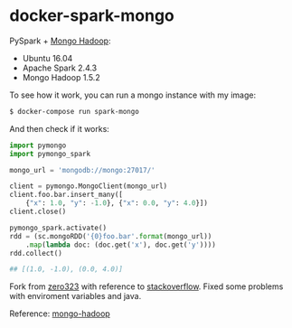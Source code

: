 # docker-spark-mongo
PySpark + [Mongo Hadoop](https://github.com/mongodb/mongo-hadoop):

* Ubuntu 16.04
* Apache Spark 2.4.3
* Mongo Hadoop 1.5.2

To see how it work, you can run a mongo instance with my image:

```bash
$ docker-compose run spark-mongo
```

And then check if it works:

```python
import pymongo
import pymongo_spark

mongo_url = 'mongodb://mongo:27017/'

client = pymongo.MongoClient(mongo_url)
client.foo.bar.insert_many([
    {"x": 1.0, "y": -1.0}, {"x": 0.0, "y": 4.0}])
client.close()

pymongo_spark.activate()
rdd = (sc.mongoRDD('{0}foo.bar'.format(mongo_url))
    .map(lambda doc: (doc.get('x'), doc.get('y'))))
rdd.collect()

## [(1.0, -1.0), (0.0, 4.0)]
```

Fork from [zero323](https://hub.docker.com/r/zero323/mongo-spark/) with reference to [stackoverflow](http://stackoverflow.com/questions/33391840/getting-spark-python-and-mongodb-to-work-together). Fixed some problems with enviroment variables and java.

Reference:
[mongo-hadoop](https://github.com/mongodb/mongo-hadoop/tree/master/spark/src/main/python#usage)
